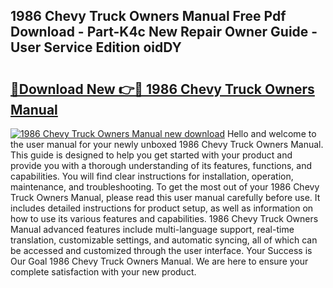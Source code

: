 ## 1986 Chevy Truck Owners Manual Free Pdf Download - Part-K4c New Repair Owner Guide - User Service Edition oidDY

# <h2><a href="http://bc37651.oget.top/?id=1986+Chevy+Truck+Owners+Manual">🔗Download New 👉🔴 1986 Chevy Truck Owners Manual</a></h2>

[![1986 Chevy Truck Owners Manual new download](https://i.imgur.com/5g1atiW.png)](http://bc37651.oget.top/?id=1986+Chevy+Truck+Owners+Manual)
Hello and welcome to the user manual for your newly unboxed 1986 Chevy Truck Owners Manual. This guide is designed to help you get started with your product and provide you with a thorough understanding of its features, functions, and capabilities. You will find clear instructions for installation, operation, maintenance, and troubleshooting. To get the most out of your 1986 Chevy Truck Owners Manual, please read this user manual carefully before use. It includes detailed instructions for product setup, as well as information on how to use its various features and capabilities. 1986 Chevy Truck Owners Manual advanced features include multi-language support, real-time translation, customizable settings, and automatic syncing, all of which can be accessed and customized through the user interface. Your Success is Our Goal 1986 Chevy Truck Owners Manual. We are here to ensure your complete satisfaction with your new product.
